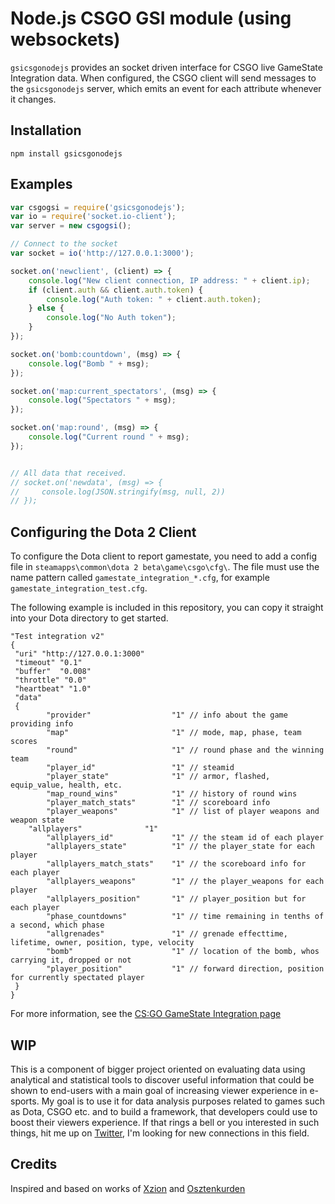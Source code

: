 # Node.js CSGO GSI module (using websockets)
`gsicsgonodejs` provides an socket driven interface for CSGO live GameState Integration data. When configured, the CSGO client will send messages to the `gsicsgonodejs` server, which emits an event for each attribute whenever it changes.

## Installation

`npm install gsicsgonodejs`

## Examples

```javascript
var csgogsi = require('gsicsgonodejs');
var io = require('socket.io-client');
var server = new csgogsi();

// Connect to the socket
var socket = io('http://127.0.0.1:3000');

socket.on('newclient', (client) => {
    console.log("New client connection, IP address: " + client.ip);
    if (client.auth && client.auth.token) {
        console.log("Auth token: " + client.auth.token);
    } else {
        console.log("No Auth token");
    }
});

socket.on('bomb:countdown', (msg) => {
    console.log("Bomb " + msg);
});

socket.on('map:current_spectators', (msg) => {
    console.log("Spectators " + msg);
});

socket.on('map:round', (msg) => {
    console.log("Current round " + msg);
});


// All data that received.
// socket.on('newdata', (msg) => {
//     console.log(JSON.stringify(msg, null, 2))
// });

```

## Configuring the Dota 2 Client

To configure the Dota client to report gamestate, you need to add a config file in `steamapps\common\dota 2 beta\game\csgo\cfg\`. The file must use the name pattern called `gamestate_integration_*.cfg`, for example `gamestate_integration_test.cfg`.

The following example is included in this repository, you can copy it straight into your Dota directory to get started.
```
"Test integration v2"
{
 "uri" "http://127.0.0.1:3000"
 "timeout" "0.1"
 "buffer"  "0.008"
 "throttle" "0.0"
 "heartbeat" "1.0"
 "data"
 {
		"provider"            		"1" // info about the game providing info 
		"map"                 		"1" // mode, map, phase, team scores
		"round"               		"1" // round phase and the winning team
		"player_id"           		"1" // steamid
		"player_state"        		"1" // armor, flashed, equip_value, health, etc. 
		"map_round_wins"      		"1"	// history of round wins
		"player_match_stats"  		"1"	// scoreboard info
		"player_weapons"			"1" // list of player weapons and weapon state
    "allplayers"              "1"
		"allplayers_id"       		"1" // the steam id of each player
		"allplayers_state"    		"1" // the player_state for each player 
		"allplayers_match_stats"  	"1" // the scoreboard info for each player
		"allplayers_weapons"  		"1" // the player_weapons for each player
		"allplayers_position" 		"1" // player_position but for each player
		"phase_countdowns"    		"1" // time remaining in tenths of a second, which phase
		"allgrenades"         		"1" // grenade effecttime, lifetime, owner, position, type, velocity
		"bomb"                		"1" // location of the bomb, whos carrying it, dropped or not
		"player_position"     		"1" // forward direction, position for currently spectated player
 }
}

```

For more information, see the [CS:GO GameState Integration page](https://developer.valvesoftware.com/wiki/Counter-Strike:_Global_Offensive_Game_State_Integration)

## WIP

This is a component of bigger project oriented on evaluating data using analytical and statistical tools to discover useful information that could be shown to end-users with a main goal of increasing viewer experience in e-sports. My goal is to use it for data analysis purposes related to games such as Dota, CSGO etc. and to build a framework, that developers could use to boost their viewers experience. If that rings a bell or you interested in such things, hit me up on [Twitter](https://twitter.com/kkimmikko), I'm looking for new connections in this field.

## Credits

Inspired and based on works of [Xzion](https://github.com/xzion) and [Osztenkurden](https://github.com/osztenkurden)
